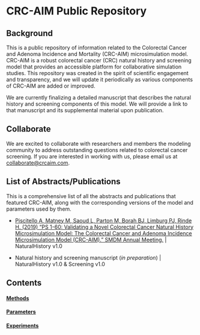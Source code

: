 # CRC-AIM Public Repository

## Background

This is a public repository of information related to the Colorectal Cancer and Adenoma Incidence and Mortality (CRC-AIM) microsimulation model. CRC-AIM is a robust colorectal cancer (CRC) natural history and screening model that provides an accessible platform for collaborative simulation studies. This repository was created in the spirit of scientific engagement and transparency, and we will update it periodically as various components of CRC-AIM are added or improved.

We are currently finalizing a detailed manuscript that describes the natural history and screening components of this model. We will provide a link to that manuscript and its supplemental material upon publication.

## Collaborate

We are excited to collaborate with researchers and members the modeling community to address outstanding questions related to colorectal cancer screening. If you are interested in working with us, please email us at collaborate@crcaim.com.

## List of Abstracts/Publications

This is a comprehensive list of all the abstracts and publications that featured CRC-AIM, along with the corresponding versions of the model and parameters used by them.

* [Piscitello A, Matney M, Saoud L, Parton M, Borah BJ, Limburg PJ, Rinde H. (2019) “PS 1-60: Validating a Novel Colorectal Cancer Natural History Microsimulation Model: The Colorectal Cancer and Adenoma Incidence Microsimulation Model (CRC-AIM).” SMDM Annual Meeting.](https://smdm.confex.com/smdm/2019/meetingapp.cgi/Paper/12716) | NaturalHistory v1.0

* Natural history and screening manuscript (_in preparation_) | NaturalHistory v1.0 & Screening v1.0

## Contents

#### [Methods](https://github.com/CRCAIM/CRC-AIM-Public/tree/master/methods)
#### [Parameters](https://github.com/CRCAIM/CRC-AIM-Public/tree/master/parameters)
#### [Experiments](https://github.com/CRCAIM/CRC-AIM-Public/tree/master/experiments)
